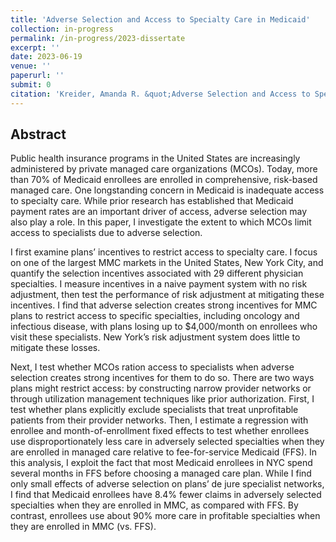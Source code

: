 ```yaml
---
title: 'Adverse Selection and Access to Specialty Care in Medicaid'
collection: in-progress
permalink: /in-progress/2023-dissertate
excerpt: ''
date: 2023-06-19
venue: ''
paperurl: ''
submit: 0
citation: 'Kreider, Amanda R. &quot;Adverse Selection and Access to Specialty Care in Medicaid.&quot; In preparation. University of Pennsylvania.'
---
```

## Abstract 
Public health insurance programs in the United States are increasingly administered by private managed care organizations (MCOs). Today, more than 70% of Medicaid enrollees are enrolled in comprehensive, risk-based managed care. One longstanding concern in Medicaid is inadequate access to specialty care. While prior research has established that Medicaid payment rates are an important driver of access, adverse selection may also play a role. In this paper, I investigate the extent to which MCOs limit access to specialists due to adverse selection.

I first examine plans’ incentives to restrict access to specialty care. I focus on one of the largest MMC markets in the United States, New York City, and quantify the selection incentives associated with 29 different physician specialties. I measure incentives in a naive payment system with no risk adjustment, then test the performance of risk adjustment at mitigating these incentives. I find that adverse selection creates strong incentives for MMC plans to restrict access to specific specialties, including oncology and infectious disease, with plans losing up to $4,000/month on enrollees who visit these specialists. New York’s risk adjustment system does little to mitigate these losses.

Next, I test whether MCOs ration access to specialists when adverse selection creates strong incentives for them to do so. There are two ways plans might restrict access: by constructing narrow provider networks or through utilization management techniques like prior authorization. First, I test whether plans explicitly exclude specialists that treat unprofitable patients from their provider networks. Then, I estimate a regression with enrollee and month-of-enrollment fixed effects to test whether enrollees use disproportionately less care in adversely selected specialties when they are enrolled in managed care relative to fee-for-service Medicaid (FFS). In this analysis, I exploit the fact that most Medicaid enrollees in NYC spend several months in FFS before choosing a managed care plan. While I find only small effects of adverse selection on plans’ de jure specialist networks, I find that Medicaid enrollees have 8.4% fewer claims in adversely selected specialties when they are enrolled in MMC, as compared with FFS. By contrast, enrollees use about 90% more care in profitable specialties when they are enrolled in MMC (vs. FFS).
